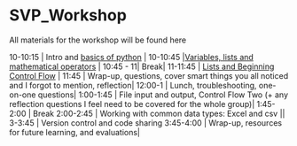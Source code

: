 SVP_Workshop
============

All materials for the workshop will be found here


10-10:15  | Intro and [basics of python](https://github.com/wrightaprilm/SVP_Workshop/blob/master/python_1.md) |
10-10:45  |[Variables, lists and mathematical operators](https://github.com/wrightaprilm/SVP_Workshop/blob/master/python2.md) |
10:45 - 11| Break|
11-11:45  | [Lists and Beginning Control Flow](https://github.com/wrightaprilm/SVP_Workshop/blob/master/Python3.md) |
11:45     | Wrap-up, questions, cover smart things you all noticed and I forgot to mention, reflection|
12:00-1   | Lunch, troubleshooting, one-on-one questions|
1:00-1:45 | File input and output, Control Flow Two (+ any reflection questions I feel need to be covered for the whole group)|
1:45-2:00 | Break
2:00-2:45 | Working with common data types: Excel and csv ||
3-3:45    | Version control and code sharing
3:45-4:00 | Wrap-up, resources for future learning, and evaluations|

